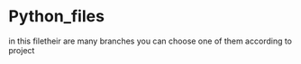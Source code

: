 # Python_files
in this filetheir are many branches 
you can choose one of them according
to project
